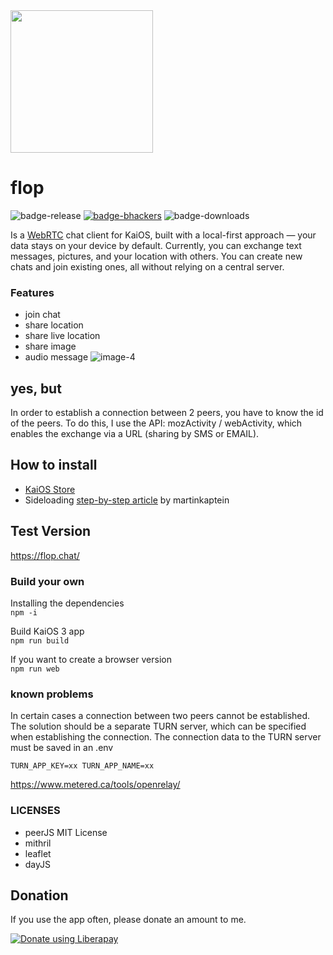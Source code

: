 <img src="/images/logo.svg" width="228"/>

# flop

![badge-release](https://img.shields.io/github/v/release/strukturart/fwatermelon?include_prereleases&style=plastic)
[![badge-bhackers](https://img.shields.io/badge/bHackers-bHackerStore-orange)](https://store.bananahackers.net/#watermelon)
![badge-downloads](https://img.shields.io/github/downloads/strukturart/watermelon/total)

Is a <a href="https://en.wikipedia.org/wiki/WebRTC">WebRTC</a> chat client for KaiOS, built with a local-first approach — your data stays on your device by default.
Currently, you can exchange text messages, pictures, and your location with others. You can create new chats and join existing ones, all without relying on a central server.

### Features

- join chat
- share location
- share live location
- share image
- audio message
  ![image-4](/images/mockup.png)

## yes, but

In order to establish a connection between 2 peers, you have to know the id of the peers. To do this, I use the API: mozActivity / webActivity, which enables the exchange via a URL (sharing by SMS or EMAIL).

## How to install

- <a href="https://www.kaiostech.com/store/apps/?bundle_id=kaios.app.flop">KaiOS Store</a>
- Sideloading <a href="https://www.martinkaptein.com/blog/sideloading-and-deploying-apps-to-kai-os/">step-by-step article</a> by martinkaptein

## Test Version

<a href="https://flop.chat/">https://flop.chat/</a>

### Build your own

Installing the dependencies<br>
`npm -i`

Build KaiOS 3 app<br>
`npm run build`<br>

If you want to create a browser version<br>
`npm run web`

### known problems

In certain cases a connection between two peers cannot be established. The solution should be a separate TURN server, which can be specified when establishing the connection. The connection data to the TURN server must be saved in an .env

`TURN_APP_KEY=xx
TURN_APP_NAME=xx`

https://www.metered.ca/tools/openrelay/

### LICENSES

- peerJS MIT License
- mithril
- leaflet
- dayJS

## Donation

If you use the app often, please donate an amount to me.

<a href="https://liberapay.com/perry_______/donate"><img alt="Donate using Liberapay" src="https://liberapay.com/assets/widgets/donate.svg"></a>

